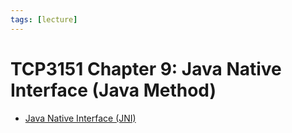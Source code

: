 ```yaml
---
tags: [lecture]
---
```


# TCP3151 Chapter 9: Java Native Interface (Java Method)

- [Java Native Interface (JNI)](202312132145.md)
